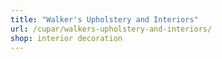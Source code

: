 ```yaml
---
title: "Walker's Upholstery and Interiors"
url: /cupar/walkers-upholstery-and-interiors/
shop: interior decoration
---
```

